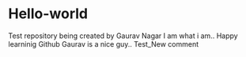 # Hello-world
Test repository being created by Gaurav Nagar
I am what i am.. Happy learninig Github
Gaurav is a nice guy.. Test_New comment
